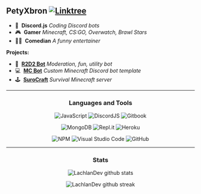 ## PetyXbron [![Linktree](https://img.shields.io/badge/Useful%20Links-%23121011.svg?style=flat&logo=linktree&logoColor=white?color=40,191,123)](https://linktr.ee/petyxbron)

- 🤖 &nbsp;**Discord.js** *Coding Discord bots*
- 🎮 &nbsp;**Gamer** *Minecraft, CS:GO, Overwatch, Brawl Stars*
- 🤵‍♂️ &nbsp;**Comedian** *A funny entertainer*

**Projects:**
- 🚀 &nbsp;**[R2D2 Bot](https://top.gg/bot/729243368579924049)** *Moderation, fun, utility bot*
- 💻 &nbsp;**[MC Bot](https://github.com/PetyXbron/minecraft-bot)** *Custom Minecraft Discord bot template*
- 🕹️ &nbsp;**[SuroCraft](https://linktr.ee/surocraft)** *Survival Minecraft server*


<div align="center">

---

### Languages and Tools

![JavaScript](https://img.shields.io/badge/javascript-%23323330.svg?style=for-the-badge&logo=javascript&logoColor=%23F7DF1E) ![DiscordJS](https://img.shields.io/badge/discord.js-%232C3454.svg?style=for-the-badge&logo=Discord&logoColor=Blue) ![Gitbook](https://img.shields.io/badge/gitbook-%23000000?style=for-the-badge&logo=gitbook&logoColor=4285fd)
  
![MongoDB](https://img.shields.io/badge/MongoDB-%234ea94b.svg?style=for-the-badge&logo=mongodb&logoColor=white) ![Repl.it](https://img.shields.io/badge/Repl.it-%230D101E.svg?style=for-the-badge&logo=replit&logoColor=white) ![Heroku](https://img.shields.io/badge/heroku-%23430098.svg?style=for-the-badge&logo=heroku&logoColor=white)

![NPM](https://img.shields.io/badge/NPM-%23000000.svg?style=for-the-badge&logo=npm&logoColor=white) ![Visual Studio Code](https://img.shields.io/badge/VSC-0078d7.svg?style=for-the-badge&logo=visual-studio-code&logoColor=white) ![GitHub](https://img.shields.io/badge/github-%23121011.svg?style=for-the-badge&logo=github&logoColor=white)

---

### Stats

![LachlanDev github stats](https://github-readme-stats.vercel.app/api?username=PetyXbron&show_icons=true&theme=radical&count_private=true&include_all_commits=true)

![LachlanDev github streak](https://github-readme-streak-stats.herokuapp.com/?user=PetyXbron&theme=radical&include_all_commits=true&count_private=true)

<div>

